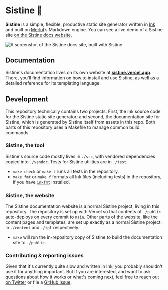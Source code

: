 # Sistine 🏰
**Sistine** is a simple, flexible, productive static site generator written in [Ink](https://dotink.co/) and built on [Merlot](https://github.com/thesephist/merlot)’s Markdown engine. You can see a live demo of a Sistine site [on the Sistine docs website](https://sistine.vercel.app/).

![A screenshot of the Sistine docs site, built with Sistine](/static/img/sistine-screenshot.png)

## Documentation
Sistine's documentation lives on its own website at **[sistine.vercel.app](https://sistine.vercel.app)**. There, you'll find information on how to install and use Sistine, as well as a detailed reference for its templating language.

## Development
This repository technically contains two projects. First, the Ink source code for the Sistine static site generator; and second, the documentation site for Sistine, which is generated by Sistine itself from assets in this repo. Both parts of this repository uses a Makefile to manage common build commands.

### Sistine, the tool
Sistine's source code mostly lives in `./src`, with vendored dependencies copied into `./vendor`. Tests for Sistine utilities are in `./test`.

- `make check` or `make t` runs all tests in the repository.
- `make fmt`  or `make f` formats all Ink files (including tests) in the repository, if you have [`inkfmt`](https://github.com/thesephist/inkfmt) installed.

### Sistine, the website
The Sistine documentation website is a normal Sistine project, living in this repository.  The repository is set up with Vercel so that contents of `./public` auto-deploys on every commit to `main`. Other parts of the website, like the content pages and templates, are set up exactly as a normal Sistine project, in `./content` and `./tpl` respectively.

- `make` will run the in-repository copy of Sistine to build the documentation site to `./public`.

### Contributing & reporting issues
Given that it's currently quite slow and written in Ink, you probably shouldn't use it for anything important. But if you are interested, and want to ask questions about how it works or what's coming next, feel free to [reach out on Twitter](https://twitter.com/thesephist) or file a [GitHub issue](https://github.com/thesephist/sistine/issues).
